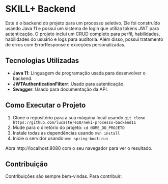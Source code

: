 # SKILL+ Backend

Este é o backend do projeto para um processo seletivo. Ele foi construído usando Java 11 e possui um sistema de login que utiliza tokens JWT para autenticação. O projeto inclui um CRUD completo para perfil, habilidades, habilidades do usuário e logs para auditoria. Além disso, possui tratamento de erros com ErrorResponse e exceções personalizadas.

## Tecnologias Utilizadas

- **Java 11**: Linguagem de programação usada para desenvolver o backend.
- **JWTAuthenticationFilterr**: Usado para autenticação.
- **Swagger**: Usado para documentação da API.

## Como Executar o Projeto

1. Clone o repositório para a sua máquina local usando `git clone https://github.com/lucastere10/neki-processo-backend11`
2. Mude para o diretório do projeto: `cd NOME_DO_PROJETO`
3. Instale todas as dependências usando `mvn install`
4. Inicie o servidor usando `mvn spring-boot:run`

Abra http://localhost:8080 com o seu navegador para ver o resultado.

## Contribuição

Contribuições são sempre bem-vindas. Para contribuir:
